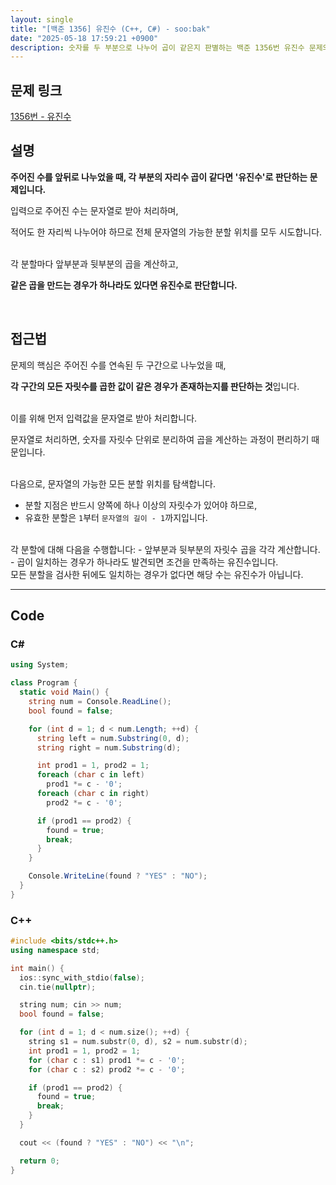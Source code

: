 ```yaml
---
layout: single
title: "[백준 1356] 유진수 (C++, C#) - soo:bak"
date: "2025-05-18 17:59:21 +0900"
description: 숫자를 두 부분으로 나누어 곱이 같은지 판별하는 백준 1356번 유진수 문제의 C# 및 C++ 풀이 및 해설
---
```


## 문제 링크
[1356번 - 유진수](https://www.acmicpc.net/problem/1356)

## 설명

**주어진 수를 앞뒤로 나누었을 때, 각 부분의 자리수 곱이 같다면 '유진수'로 판단하는 문제입니다.**

입력으로 주어진 수는 문자열로 받아 처리하며,

적어도 한 자리씩 나누어야 하므로 전체 문자열의 가능한 분할 위치를 모두 시도합니다.

<br>
각 분할마다 앞부분과 뒷부분의 곱을 계산하고,

**같은 곱을 만드는 경우가 하나라도 있다면 유진수로 판단합니다.**

<br>

## 접근법

문제의 핵심은 주어진 수를 연속된 두 구간으로 나누었을 때,

**각 구간의 모든 자릿수를 곱한 값이 같은 경우가 존재하는지를 판단하는 것**입니다.

<br>
이를 위해 먼저 입력값을 문자열로 받아 처리합니다.

문자열로 처리하면, 숫자를 자릿수 단위로 분리하여 곱을 계산하는 과정이 편리하기 때문입니다.

<br>
다음으로, 문자열의 가능한 모든 분할 위치를 탐색합니다.<br>

- 분할 지점은 반드시 양쪽에 하나 이상의 자릿수가 있어야 하므로,
- 유효한 분할은 `1`부터 `문자열의 길이 - 1`까지입니다.

<br>
각 분할에 대해 다음을 수행합니다:
- 앞부분과 뒷부분의 자릿수 곱을 각각 계산합니다.
- 곱이 일치하는 경우가 하나라도 발견되면 조건을 만족하는 유진수입니다.

<br>
모든 분할을 검사한 뒤에도 일치하는 경우가 없다면 해당 수는 유진수가 아닙니다.

<br>

---

## Code

### C#
```csharp
using System;

class Program {
  static void Main() {
    string num = Console.ReadLine();
    bool found = false;

    for (int d = 1; d < num.Length; ++d) {
      string left = num.Substring(0, d);
      string right = num.Substring(d);

      int prod1 = 1, prod2 = 1;
      foreach (char c in left)
        prod1 *= c - '0';
      foreach (char c in right)
        prod2 *= c - '0';

      if (prod1 == prod2) {
        found = true;
        break;
      }
    }

    Console.WriteLine(found ? "YES" : "NO");
  }
}
```

### C++
```cpp
#include <bits/stdc++.h>
using namespace std;

int main() {
  ios::sync_with_stdio(false);
  cin.tie(nullptr);

  string num; cin >> num;
  bool found = false;

  for (int d = 1; d < num.size(); ++d) {
    string s1 = num.substr(0, d), s2 = num.substr(d);
    int prod1 = 1, prod2 = 1;
    for (char c : s1) prod1 *= c - '0';
    for (char c : s2) prod2 *= c - '0';

    if (prod1 == prod2) {
      found = true;
      break;
    }
  }

  cout << (found ? "YES" : "NO") << "\n";

  return 0;
}
```
